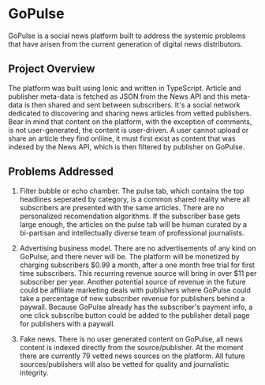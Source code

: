 # GoPulse

GoPulse is a social news platform built to address the systemic problems that have arisen from the current generation of digital news distributors.

## Project Overview

The platform was built using Ionic and written in TypeScript. Article and publisher meta-data is fetched as JSON from the News API and this meta-data is then shared and sent between subscribers. It's a social network dedicated to discovering and sharing news articles from vetted publishers. Bear in mind that content on the platform, with the exception of comments, is not user-generated, the content is user-driven. A user cannot upload or share an article they find onliine, it must first exist as content that was indexed by the News API, which is then filtered by publisher on GoPulse.

## Problems Addressed

1. Filter bubble or echo chamber. The pulse tab, which contains the top headlines seperated by category, is a common shared reality where all subscribers are presented with the same articles. There are no personalized recomendation algorithms. If the subscriber base gets large enough, the articles on the pulse tab will be human curated by a bi-partisan and intellectually diverse team of professional journalists.

2. Advertising business model. There are no advertisements of any kind on GoPulse, and there never will be. The platform will be monetized by charging subscribers $0.99 a month, after a one month free trial for first time subscribers. This recurring revenue source will bring in over $11 per subscriber per year. Another potential source of revenue in the future could be affiliate marketing deals with publishers where GoPulse could take a percentage of new subscriber revenue for publishers behind a paywall. Because GoPulse already has the subscriber's payment info, a one click subscribe button could be added to the publisher detail page for publishers with a paywall.

3. Fake news. There is no user generated content on GoPulse, all news content is indexed directly from the source/publisher. At the moment there are currently 79 vetted news sources on the platform. All future sources/publishers will also be vetted for quality and journalistic integrity.
